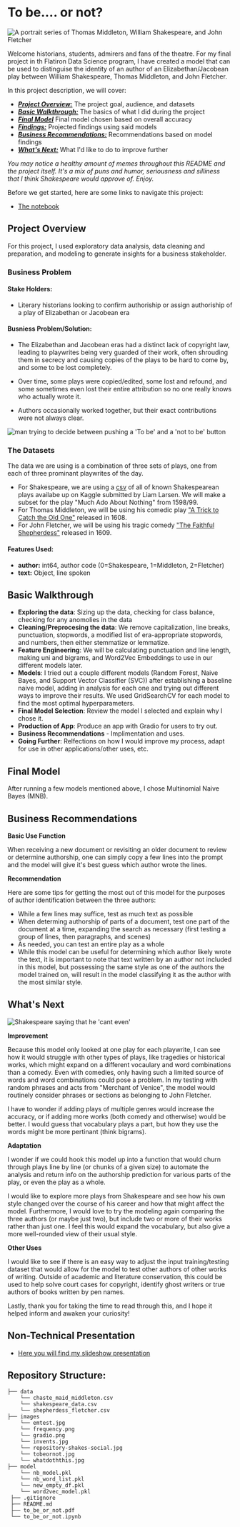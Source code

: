 # To be.... or not?

<img src="images/repository-shakes-social.jpg" alt="A portrait series of Thomas Middleton, William Shakespeare, and John Fletcher" />

Welcome historians, students, admirers and fans of the theatre. For my final project in th Flatiron Data Science program, I have created a model that can be used to distinguise the identity of an author of an Elizabethan/Jacobean play between William Shakespeare, Thomas Middleton, and John Fletcher. 

In this project description, we will cover:

* [***Project Overview:***](#project-overview) The project goal, audience, and datasets
* [***Basic Walkthrough:***](#Walkthrough) The basics of what I did during the project
* [***Final Model***](#final_model) Final model chosen based on overall accuracy
* [***Findings:***](#findings) Projected findings using said models
* [***Business Recommendations:***](#busrec) Recommendations based on model findings
* [***What's Next:***](#next) What I'd like to do to improve further

*You may notice a healthy amount of memes throughout this README and the project itself. It's a mix of puns and humor, seriousness and silliness that I think Shakespeare would approve of. Enjoy.*

Before we get started, here are some links to navigate this project:
* [The notebook](https://github.com/evamizer/to-be-or-not)

## Project Overview<a id='project-overview'></a>

For this project, I used exploratory data analysis, data cleaning and preparation, and modeling to generate insights for a business stakeholder.

### Business Problem

#### Stake Holders:
* Literary historians looking to confirm authoriship or assign authoriship of a play of Elizabethan or Jacobean era

#### Busniess Problem/Solution:
*  The Elizabethan and Jacobean eras had a distinct lack of copyright law, leading to playwrites being very guarded of their work, often shrouding them in secrecy and causing copies of the plays to be hard to come by, and some to be lost completely.

*  Over time, some plays were copied/edited, some lost and refound, and some sometimes even lost their entire attribution so no one really knows who actually wrote it.

* Authors occasionally worked together, but their exact contributions were not always clear.


<img src="images/tobeornot.jpg" alt="man trying to decide between pushing a 'To be' and a 'not to be' button" />

### The Datasets

The data we are using is a combination of three sets of plays, one from each of three prominant playwrites of the day. 

* For Shakespeare, we are using a [csv]("https://www.kaggle.com/datasets/kingburrito666/shakespeare-plays") of all of known Shakespearean plays availabe up on Kaggle submitted by Liam Larsen. We will make a subset for the play "Much Ado About Nothing" from 1598/99.
* For Thomas Middleton, we will be using his comedic play ["A Trick to Catch the Old One"]("https://tech.org/~cleary/tcoo.html) released in 1608.
* For John Fletcher, we will be using his tragic comedy ["The Faithful Shepherdess"]("https://www.luminarium.org/sevenlit/fletcher/fletchbib.htm") released in 1609.


#### Features Used:
* **author:** int64, author code (0=Shakespeare, 1=Middleton, 2=Fletcher)
* **text:** Object, line spoken

## Basic Walkthrough<a id='Walkthrough'></a>

* **Exploring the data**: Sizing up the data, checking for class balance, checking for any anomolies in the data
* **Cleaning/Preprocesing the data**: We remove capitalization, line breaks, punctuation, stopwords, a modified list of era-appropriate stopwords, and numbers, then either stemmatize or lemmatize.
* **Feature Engineering**: We will be calculating punctuation and line length, making uni and bigrams, and Word2Vec Embeddings to use in our different models later.
* **Models**: I tried out a couple different models (Random Forest, Naive Bayes, and Support Vector Classifier (SVC)) after establishing a baseline naive model, adding in analysis for each one and trying out different ways to improve their results. We used GridSearchCV for each model to find the most optimal hyperparameters.
* **Final Model Selection**: Review the model I selected and explain why I chose it. 
* **Production of App**: Produce an app with Gradio for users to try out. 
* **Business Recommendations** - Implimentation and uses. 
* **Going Further**: Relfections on how I would improve my process, adapt for use in other applications/other uses, etc.

 
## Final Model<a id='final_model'></a>

After running a few models mentioned above, I chose Multinomial Naive Bayes (MNB). 

## Business Recommendations <a id='busrec'></a>

**Basic Use Function**

When receiving a new document or revisiting an older document to review or determine authorship, one can simply copy a few lines into the prompt and the model will give it's best guess which author wrote the lines.

**Recommendation**

Here are some tips for getting the most out of this model for the purposes of author identification between the three authors:

*  While a few lines may suffice, test as much text as possible
*  When determing authorship of parts of a document, test one part of the document at a time, expanding the search as necessary (first testing a group of lines, then paragraphs, and scenes)
*  As needed, you can test an entire play as a whole
*  While this model can be useful for determining which author likely wrote the text, it is important to note that text written by an author not included in this model, but possessing the same style as one of the authors the model trained on, will result in the model classifying it as the author with the most similar style.

## What's Next<a id='next'></a>

<img src="images/whatdoththis.jpg" alt="Shakespeare saying that he 'cant even'" />

**Improvement** 

Because this model only looked at one play for each playwrite, I can see how it would struggle with other types of plays, like tragedies or historical works, which might expand on a different vocaulary and word combinations than a comedy. Even with comedies, only having such a limited source of words and word combinations could pose a problem. In my testing with random phrases and acts from "Merchant of Venice", the model would routinely consider phrases or sections as belonging to John Fletcher.

I have to wonder if adding plays of multiple genres would increase the accuracy, or if adding more works (both comedy and otherwise) would be better. I would guess that vocabulary plays a part, but how they use the words might be more pertinant (think bigrams).

**Adaptation**

I wonder if we could hook this model up into a function that would churn through plays line by line (or chunks of a given size) to automate the analysis and return info on the authorship prediction for various parts of the play, or even the play as a whole.

I would like to explore more plays from Shakespeare and see how his own style changed over the course of his career and how that might affect the model. Furthermore, I would love to try the modeling again comparing the three authors (or maybe just two), but include two or more of their works rather than just one. I feel this would expand the vocabulary, but also give a more well-rounded view of their usual style.

**Other Uses**

I would like to see if there is an easy way to adjust the input training/testing dataset that would allow for the model to test other authors of other works of writing. Outside of academic and literature conservation, this could be used to help solve court cases for copyright, identify ghost writers or true authors of books written by pen names.

Lastly, thank you for taking the time to read through this, and I hope it helped inform and awaken your curiosity!

## Non-Technical Presentation
* [Here you will find my slideshow presentation](https://github.com/evamizer/to-be-or-not/blob/d4503af9bea298020600df9cf9446010ca99047d/to-be-or-not.pdf)

 ## Repository Structure:

    ├── data
        └── chaste_maid_middleton.csv
        └── shakespeare_data.csv
        └── shepherdess_fletcher.csv
    ├── images
        └── emtest.jpg
        └── frequency.png
        └── gradio.png
        └── invents.jpg
        └── repository-shakes-social.jpg
        └── tobeornot.jpg
        └── whatdoththis.jpg
    ├── model
        └── nb_model.pkl
        └── nb_word_list.pkl
        └── new_empty_df.pkl
        └── word2vec_model.pkl
     ├── .gitignore
     ├── README.md
     ├── to_be_or_not.pdf
     └── to_be_or_not.ipynb
